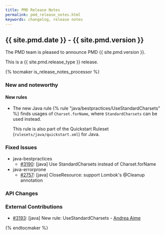 ```yaml
---
title: PMD Release Notes
permalink: pmd_release_notes.html
keywords: changelog, release notes
---
```


## {{ site.pmd.date }} - {{ site.pmd.version }}

The PMD team is pleased to announce PMD {{ site.pmd.version }}.

This is a {{ site.pmd.release_type }} release.

{% tocmaker is_release_notes_processor %}

### New and noteworthy

#### New rules

*   The new Java rule {% rule "java/bestpractices/UseStandardCharsets" %} finds usages of `Charset.forName`,
    where `StandardCharsets` can be used instead.
    
    This rule is also part of the Quickstart Ruleset (`rulesets/java/quickstart.xml`) for Java.

### Fixed Issues

*   java-bestpractices
    *   [#3190](https://github.com/pmd/pmd/issues/3190): \[java] Use StandardCharsets instead of Charset.forName
*   java-errorprone
    *   [#2757](https://github.com/pmd/pmd/issues/2757): \[java] CloseResource: support Lombok's @Cleanup annotation

### API Changes

### External Contributions

*   [#3193](https://github.com/pmd/pmd/pull/3193): \[java] New rule: UseStandardCharsets - [Andrea Aime](https://github.com/aaime)

{% endtocmaker %}

